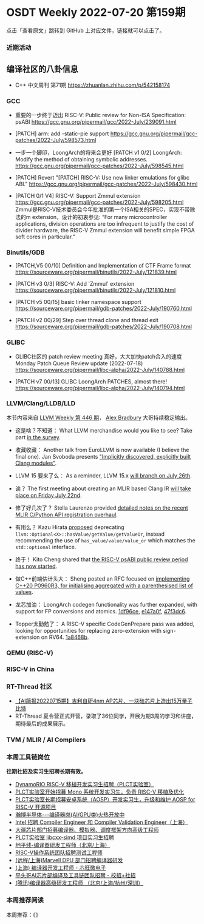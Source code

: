 # OSDT Weekly 2022-07-20 第159期

点击「查看原文」跳转到 GitHub 上对应文件，链接就可以点击了。

### 近期活动

## 编译社区的八卦信息

- C++ 中文周刊 第71期 https://zhuanlan.zhihu.com/p/542158174

### GCC

- 重要的一步终于迈出
  RISC-V: Public review for Non-ISA Specification: psABI
  https://gcc.gnu.org/pipermail/gcc/2022-July/239091.html

- [PATCH] arm: add -static-pie support
  https://gcc.gnu.org/pipermail/gcc-patches/2022-July/598573.html

- 一步一个脚印，LoongArch的将来会更好
  [PATCH v1 0/2] LoongArch: Modify the method of obtaining symbolic addresses.
  https://gcc.gnu.org/pipermail/gcc-patches/2022-July/598545.html

- [PATCH] Revert "[PATCH] RISC-V: Use new linker emulations for glibc ABI."
  https://gcc.gnu.org/pipermail/gcc-patches/2022-July/598430.html

- [PATCH 0/1 V4] RISC-V: Support Zmmul extension
  https://gcc.gnu.org/pipermail/gcc-patches/2022-July/598205.html
  Zmmul是RISC-V技术委员会今年批准的第一个ISA相关的SPEC，实现不带除法的m extension，设计的初衷参见:
  “For many microcontroller applications, division operations are too
   infrequent to justify the cost of divider hardware, the RISC-V Zmmul
   extension will benefit simple FPGA soft cores in particular.”

### Binutils/GDB

- [PATCH,V5 00/10] Definition and Implementation of CTF Frame format
  https://sourceware.org/pipermail/binutils/2022-July/121839.html

- [PATCH v3 0/3] RISC-V: Add 'Zmmul' extension
  https://sourceware.org/pipermail/binutils/2022-July/121810.html

- [PATCH v5 00/15] basic linker namespace support
  https://sourceware.org/pipermail/gdb-patches/2022-July/190760.html

- [PATCH v2 00/29] Step over thread clone and thread exit
  https://sourceware.org/pipermail/gdb-patches/2022-July/190708.html

### GLIBC

- GLIBC社区的 patch review meeting 真好，大大加快patch合入的速度
  Monday Patch Queue Review update (2022-07-18)
  https://sourceware.org/pipermail/libc-alpha/2022-July/140788.html

- [PATCH v7 00/13] GLIBC LoongArch PATCHES, almost there!
  https://sourceware.org/pipermail/libc-alpha/2022-July/140794.html

### LLVM/Clang/LLDB/LLD

本节内容来自 [LLVM Weekly 第 446 期](http://llvmweekly.org/issue/446)，
[Alex Bradbury](https://www.linkedin.com/in/alex-bradbury/) 大哥持续稳定输出。

* 这是啥？不知道： What LLVM merchandise would you like to see? Take part [in the survey](https://discourse.llvm.org/t/what-llvm-merchandise-do-you-want-to-see/63799).

* 收藏收藏： Another talk from EuroLLVM is now available (I believe the final one). Jan Svoboda presents ["Implicitly discovered, explicitly built Clang modules"](https://www.youtube.com/watch?v=W5kjEeSmCBU).

* LLVM 15 要来了么： As a reminder, LLVM 15.x [will branch on July 26th](https://discourse.llvm.org/t/reminder-release-15-x-branch-will-be-created-on-july-26/63795).

* 诶？ The first meeting about creating an MLIR based Clang IR [will take place on Friday July 22nd](https://discourse.llvm.org/t/rfc-an-mlir-based-clang-ir-cir/63319/74).

* 修了好几次了？ Stella Laurenzo provided [detailed notes on the recent MLIR C/Python API registration overhaul](https://discourse.llvm.org/t/psa-mlir-c-python-api-registration-overhaul/63873).

* 有用么？ Kazu Hirata [proposed](https://discourse.llvm.org/t/deprecating-llvm-optional-x-hasvalue-getvalue-getvalueor/63716) deprecating `llvm::Optional<X>::hasValue/getValue/getValueOr`, instead recommending the use of `has_value/value/value_or` which matches the `std::optional` interface.

* 终于！ Kito Cheng shared that [the RISC-V psABI public review period has now started](https://discourse.llvm.org/t/risc-v-public-review-for-non-isa-specification-psabi/63822).

* 做C++前端估计头大： Sheng posted an RFC focused on [implementing C++20 P0960R3, for initialising aggregated with a parenthesised list of values](https://discourse.llvm.org/t/c-20-rfc-suggestion-desired-regarding-the-implementation-of-p0960r3/63744).

* 龙芯加油： LoongArch codegen functionality was further expanded, with support for FP conversions and atomics. [1df96ce](https://reviews.llvm.org/rG1df96ce518f4),
  [e147a0f](https://reviews.llvm.org/rGe147a0f65a52),
  [47f3dc6](https://reviews.llvm.org/rG47f3dc6d4906).

* Topper太勤勉了： A RISC-V specific CodeGenPrepare pass was added, looking for opportunities for replacing zero-extension with sign-extension on RV64.
  [1a8468b](https://reviews.llvm.org/rG1a8468ba6114).

### QEMU (RISC-V)

### RISC-V in China

### RT-Thread 社区

- [【AI简报20220715期】吉利自研4nm AP芯片、一块硅芯片上造出15万量子比特](https://mp.weixin.qq.com/s/w6DLvp125A-s9qvJNvBkyQ)
- RT-Thread 夏令营正式开营，录取了36位同学，开展为期3周的学习和讲座，期待最后的成果展示。

### TVM / MLIR / AI Compilers

### 本周工具链岗位

**往期社招及实习生招聘长期有效。**

- [DynamoRIO RISC-V 移植开发实习生招聘（PLCT实验室）](https://mp.weixin.qq.com/s/J_5TjT6DOqeOXJXQI5VQxw)
- [PLCT实验室开始招募 Mono 系统开发实习生，负责 RISC-V 移植及优化](https://mp.weixin.qq.com/s/whEW7Hay1jIP1tBzIPay1A)
- [PLCT实验室长期招募安卓系统（AOSP）开发实习生，升级和维护 AOSP for RISC-V 开源项目](https://mp.weixin.qq.com/s/dJP2cEB1nex2inR5c-cJog)
- [瀚博半导体---编译器岗(AI/GPU类)火热开放中](https://mp.weixin.qq.com/s/8_KjZYa2Il4PglaGyBWk4Q)
- [Intel 招聘 Compiler Engineer 和 Compiler Validation Engineer（上海）](https://mp.weixin.qq.com/s/I3DWxXODNoLRr0kN2xMZLQ)
- [大疆芯片部门招募编译器、模拟器、调度框架方向高级工程师](https://mp.weixin.qq.com/s/Wn5NzAtUTwQNXKRvMVQWLA)
- [PLCT实验室 libcxx-simd 项目实习生招聘](https://mp.weixin.qq.com/s/EIVx5cY74GlodirySY97Qw)
- [地平线-编译器研发工程师（北京/上海）](https://mp.weixin.qq.com/s/MYObl7iWIbyrTz9hCmKWYA)
- [RISC-V操作系统团队招聘测试工程师](https://mp.weixin.qq.com/s/inLFS4pI1F74m_oJ2I7xjQ)
- [(远程/上海)Marvell DPU 部门招聘编译器研发](https://mp.weixin.qq.com/s/B6JjAhF3TZjezD1tjYHDaw)
- [(上海) 编译器开发工程师 - 芯旺微电子](https://mp.weixin.qq.com/s/nqe1-7qffnc0CaejYkpKyw)
- [平头哥AI芯片部编译及工具链团队招聘 - 校招+社招](https://mp.weixin.qq.com/s/kARbXtJotRPCNMrV-yOanA)
- [(腾讯)编译器高级研发工程师 （北京/上海/杭州/深圳）](https://mp.weixin.qq.com/s/DF-2qmHmpKZtJ1djHXM1Ug)

### 本周推荐阅读

本周推荐：《》
